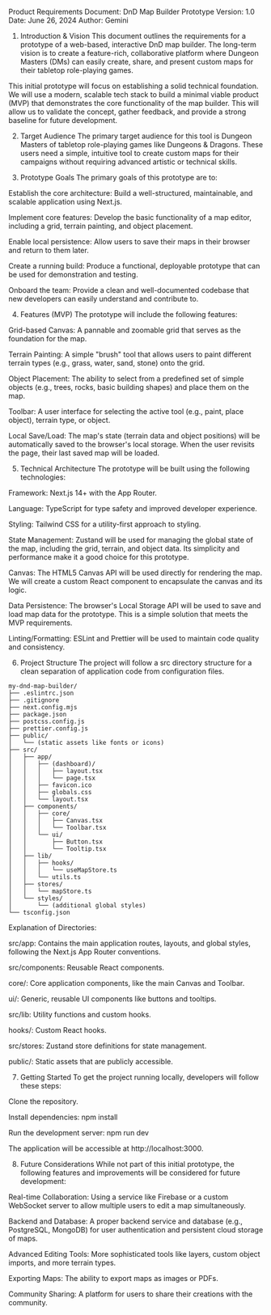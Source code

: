 Product Requirements Document: DnD Map Builder Prototype
Version: 1.0
Date: June 26, 2024
Author: Gemini

1. Introduction & Vision
   This document outlines the requirements for a prototype of a web-based, interactive DnD map builder. The long-term vision is to create a feature-rich, collaborative platform where Dungeon Masters (DMs) can easily create, share, and present custom maps for their tabletop role-playing games.

This initial prototype will focus on establishing a solid technical foundation. We will use a modern, scalable tech stack to build a minimal viable product (MVP) that demonstrates the core functionality of the map builder. This will allow us to validate the concept, gather feedback, and provide a strong baseline for future development.

2. Target Audience
   The primary target audience for this tool is Dungeon Masters of tabletop role-playing games like Dungeons & Dragons. These users need a simple, intuitive tool to create custom maps for their campaigns without requiring advanced artistic or technical skills.

3. Prototype Goals
   The primary goals of this prototype are to:

Establish the core architecture: Build a well-structured, maintainable, and scalable application using Next.js.

Implement core features: Develop the basic functionality of a map editor, including a grid, terrain painting, and object placement.

Enable local persistence: Allow users to save their maps in their browser and return to them later.

Create a running build: Produce a functional, deployable prototype that can be used for demonstration and testing.

Onboard the team: Provide a clean and well-documented codebase that new developers can easily understand and contribute to.

4. Features (MVP)
   The prototype will include the following features:

Grid-based Canvas: A pannable and zoomable grid that serves as the foundation for the map.

Terrain Painting: A simple "brush" tool that allows users to paint different terrain types (e.g., grass, water, sand, stone) onto the grid.

Object Placement: The ability to select from a predefined set of simple objects (e.g., trees, rocks, basic building shapes) and place them on the map.

Toolbar: A user interface for selecting the active tool (e.g., paint, place object), terrain type, or object.

Local Save/Load: The map's state (terrain data and object positions) will be automatically saved to the browser's local storage. When the user revisits the page, their last saved map will be loaded.

5. Technical Architecture
   The prototype will be built using the following technologies:

Framework: Next.js 14+ with the App Router.

Language: TypeScript for type safety and improved developer experience.

Styling: Tailwind CSS for a utility-first approach to styling.

State Management: Zustand will be used for managing the global state of the map, including the grid, terrain, and object data. Its simplicity and performance make it a good choice for this prototype.

Canvas: The HTML5 Canvas API will be used directly for rendering the map. We will create a custom React component to encapsulate the canvas and its logic.

Data Persistence: The browser's Local Storage API will be used to save and load map data for the prototype. This is a simple solution that meets the MVP requirements.

Linting/Formatting: ESLint and Prettier will be used to maintain code quality and consistency.

6. Project Structure
   The project will follow a src directory structure for a clean separation of application code from configuration files.

```plaintext
my-dnd-map-builder/
├── .eslintrc.json
├── .gitignore
├── next.config.mjs
├── package.json
├── postcss.config.js
├── prettier.config.js
├── public/
│   └── (static assets like fonts or icons)
├── src/
│   ├── app/
│   │   ├── (dashboard)/
│   │   │   ├── layout.tsx
│   │   │   └── page.tsx
│   │   ├── favicon.ico
│   │   ├── globals.css
│   │   └── layout.tsx
│   ├── components/
│   │   ├── core/
│   │   │   ├── Canvas.tsx
│   │   │   └── Toolbar.tsx
│   │   └── ui/
│   │       ├── Button.tsx
│   │       └── Tooltip.tsx
│   ├── lib/
│   │   ├── hooks/
│   │   │   └── useMapStore.ts
│   │   └── utils.ts
│   ├── stores/
│   │   └── mapStore.ts
│   └── styles/
│       └── (additional global styles)
└── tsconfig.json
```

Explanation of Directories:

src/app: Contains the main application routes, layouts, and global styles, following the Next.js App Router conventions.

src/components: Reusable React components.

core/: Core application components, like the main Canvas and Toolbar.

ui/: Generic, reusable UI components like buttons and tooltips.

src/lib: Utility functions and custom hooks.

hooks/: Custom React hooks.

src/stores: Zustand store definitions for state management.

public/: Static assets that are publicly accessible.

7. Getting Started
   To get the project running locally, developers will follow these steps:

Clone the repository.

Install dependencies: npm install

Run the development server: npm run dev

The application will be accessible at http://localhost:3000.

8. Future Considerations
   While not part of this initial prototype, the following features and improvements will be considered for future development:

Real-time Collaboration: Using a service like Firebase or a custom WebSocket server to allow multiple users to edit a map simultaneously.

Backend and Database: A proper backend service and database (e.g., PostgreSQL, MongoDB) for user authentication and persistent cloud storage of maps.

Advanced Editing Tools: More sophisticated tools like layers, custom object imports, and more terrain types.

Exporting Maps: The ability to export maps as images or PDFs.

Community Sharing: A platform for users to share their creations with the community.
